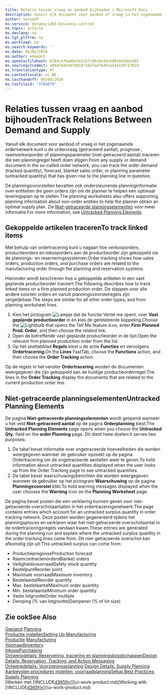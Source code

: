 ```yaml
---
title: Relatie tussen vraag en aanbod bijhouden | Microsoft Docs
description: Vanuit elk document voor aanbod of vraag in het zogenaamde ordernetwerk kunt u de ordervraag (getraceerd aantal), prognose , raamverkooporder of planningsparameter (niet-getraceerd aantal) traceren die een planningregel heeft doen stijgen.
author: SorenGP
ms.service: dynamics365-business-central
ms.topic: article
ms.devlang: na
ms.tgt_pltfrm: na
ms.workload: na
ms.search.keywords: ''
ms.date: 04/01/2020
ms.author: edupont
ms.openlocfilehash: b164ce7ba4be7e21b7c99c6e38cb9019e3ddc665
ms.sourcegitcommit: a80afd4e5075018716efad76d82a54e158f1392d
ms.translationtype: HT
ms.contentlocale: nl-BE
ms.lasthandoff: 09/09/2020
ms.locfileid: "3784879"
---
```

# <a name="track-relations-between-demand-and-supply"></a><span data-ttu-id="7293a-103">Relaties tussen vraag en aanbod bijhouden</span><span class="sxs-lookup"><span data-stu-id="7293a-103">Track Relations Between Demand and Supply</span></span>
<span data-ttu-id="7293a-104">Vanuit elk document voor aanbod of vraag in het zogenaamde ordernetwerk kunt u de ordervraag (getraceerd aantal), prognose , raamverkooporder of planningsparameter (niet-getraceerd aantal) traceren die een planningregel heeft doen stijgen.</span><span class="sxs-lookup"><span data-stu-id="7293a-104">From any supply or demand document in the so-called order network, you can track the order demand (tracked quantity), forecast, blanket sales order, or planning parameter (untracked quantity) that has given rise to the planning line in question.</span></span>

<span data-ttu-id="7293a-105">De planningsvoorstellen bevatten ook ondersteunende planninginformatie over entiteiten die geen orders zijn om de planner te helpen een optimaal leveringsplan op te stellen.</span><span class="sxs-lookup"><span data-stu-id="7293a-105">The planning worksheets also offers supporting planning information about non-order entities to help the planner obtain an optimal supply plan.</span></span> <span data-ttu-id="7293a-106">Zie [Niet-getraceerde planningselementen](production-how-track-demand-supply.md#untracked-planning-elements) voor meer informatie.</span><span class="sxs-lookup"><span data-stu-id="7293a-106">For more information, see [Untracked Planning Elements](production-how-track-demand-supply.md#untracked-planning-elements).</span></span>

## <a name="to-track-linked-items"></a><span data-ttu-id="7293a-107">Gekoppelde artikelen traceren</span><span class="sxs-lookup"><span data-stu-id="7293a-107">To track linked items</span></span>
<span data-ttu-id="7293a-108">Met behulp van ordertracering kunt u nagaan hoe verkooporders, productieorders en inkooporders aan de productieorder zijn gekoppeld via de plannings- en reserveringssystemen.</span><span class="sxs-lookup"><span data-stu-id="7293a-108">Order tracking shows how sales orders, production orders, and purchase orders are related to the manufacturing order through the planning and reservation systems.</span></span>

<span data-ttu-id="7293a-109">Hieronder wordt beschreven hoe u gekoppelde artikelen in een vast geplande productieorder traceert.</span><span class="sxs-lookup"><span data-stu-id="7293a-109">The following describes how to track linked items on a firm planned production order.</span></span> <span data-ttu-id="7293a-110">De stappen voor alle andere soorten orders en vanuit planningsvoorstelregels zijn vergelijkbaar.</span><span class="sxs-lookup"><span data-stu-id="7293a-110">The steps are similar for all other order types, and from planning worksheet lines.</span></span>

1. <span data-ttu-id="7293a-111">Kies het pictogram ![Lampje dat de functie Vertel me opent](media/ui-search/search_small.png "Vertel me wat u wilt doen"), voer **Vast geplande productieorder** in en kies de gerelateerde koppeling.</span><span class="sxs-lookup"><span data-stu-id="7293a-111">Choose the ![Lightbulb that opens the Tell Me feature](media/ui-search/search_small.png "Tell me what you want to do") icon, enter **Firm Planned Prod. Order**, and then choose the related link.</span></span>
2. <span data-ttu-id="7293a-112">Open de betreffende vast geplande productieorder in de lijst.</span><span class="sxs-lookup"><span data-stu-id="7293a-112">Open the relevant firm planned production order from the list.</span></span>
3. <span data-ttu-id="7293a-113">Op het sneltabblad **Regels** kiest u de actie **Functies** en vervolgens **Ordertracering**.</span><span class="sxs-lookup"><span data-stu-id="7293a-113">On the **Lines** FastTab, choose the **Functions** action, and then choose the **Order Tracking** action.</span></span>

<span data-ttu-id="7293a-114">Op de regels in het venster **Ordertracering** worden de documenten weergegeven die zijn gekoppeld aan de huidige productieorderregel.</span><span class="sxs-lookup"><span data-stu-id="7293a-114">The lines in the **Order Tracking** display the documents that are related to the current production order line.</span></span>

## <a name="untracked-planning-elements"></a><span data-ttu-id="7293a-115">Niet-getraceerde planningselementen</span><span class="sxs-lookup"><span data-stu-id="7293a-115">Untracked Planning Elements</span></span>
<span data-ttu-id="7293a-116">De pagina **Niet-getraceerde planningselementen** wordt geopend wanneer u het veld **Niet-getraceerd aantal** op de pagina **Orderplanning** kiest.</span><span class="sxs-lookup"><span data-stu-id="7293a-116">The **Untracked Planning Elements** page opens when you choose the **Untracked Qty.** field on the **order Planning** page.</span></span> <span data-ttu-id="7293a-117">Dit dient twee doelen:</span><span class="sxs-lookup"><span data-stu-id="7293a-117">It serves two purposes:</span></span>

1. <span data-ttu-id="7293a-118">De tabel bevat informatie over ongetraceerde hoeveelheden die worden weergegeven wanneer de gebruiker opzoekt op de pagina Ordertracering om de ongetraceerde aantallen weer te geven.</span><span class="sxs-lookup"><span data-stu-id="7293a-118">To hold information about untracked quantities displayed when the user looks up from the Order Tracking page to see untracked quantities.</span></span>
2. <span data-ttu-id="7293a-119">De tabel bevat waarschuwingsberichten die worden weergegeven wanneer de gebruiker op het pictogram **Waarschuwing** op de pagina **Planningsvoorstel** klikt.</span><span class="sxs-lookup"><span data-stu-id="7293a-119">To hold warning messages displayed when the user chooses the **Warning** icon on the **Planning Worksheet** page.</span></span>

<span data-ttu-id="7293a-120">De pagina bevat posten die een verklaring kunnen geven voor niet-getraceerde overschotaantallen in het ordertraceringsnetwerk.</span><span class="sxs-lookup"><span data-stu-id="7293a-120">The page contains entries which account for an untracked surplus quantity in order tracking network.</span></span> <span data-ttu-id="7293a-121">Deze posten worden gegenereerd tijdens het planningsproces en verklaren waar het niet-getraceerde overschotaantal in de ordertraceringsregels vandaan kwam.</span><span class="sxs-lookup"><span data-stu-id="7293a-121">These entries are generated during the planning run and explain where the untracked surplus quantity in the order tracking lines came from.</span></span> <span data-ttu-id="7293a-122">Dit niet-getraceerde overschot kan afkomstig zijn uit:</span><span class="sxs-lookup"><span data-stu-id="7293a-122">This untracked surplus can come from:</span></span>

- <span data-ttu-id="7293a-123">Productieprognose</span><span class="sxs-lookup"><span data-stu-id="7293a-123">Production forecast</span></span>
- <span data-ttu-id="7293a-124">Raamcontractenorders</span><span class="sxs-lookup"><span data-stu-id="7293a-124">Blanket orders</span></span>
- <span data-ttu-id="7293a-125">Veiligheidsvoorraad</span><span class="sxs-lookup"><span data-stu-id="7293a-125">Safety stock quantity</span></span>
- <span data-ttu-id="7293a-126">Bestelpunt</span><span class="sxs-lookup"><span data-stu-id="7293a-126">Reorder point</span></span>
- <span data-ttu-id="7293a-127">Maximale voorraad</span><span class="sxs-lookup"><span data-stu-id="7293a-127">Maximum inventory</span></span>
- <span data-ttu-id="7293a-128">Bestelaantal</span><span class="sxs-lookup"><span data-stu-id="7293a-128">Reorder quantity</span></span>
- <span data-ttu-id="7293a-129">Max. bestelaantal</span><span class="sxs-lookup"><span data-stu-id="7293a-129">Maximum order quantity</span></span>
- <span data-ttu-id="7293a-130">Min. bestelaantal</span><span class="sxs-lookup"><span data-stu-id="7293a-130">Minimum order quantity</span></span>
- <span data-ttu-id="7293a-131">Vaste lotgrootte</span><span class="sxs-lookup"><span data-stu-id="7293a-131">Order multiple</span></span>
- <span data-ttu-id="7293a-132">Demping (% van lotgrootte)</span><span class="sxs-lookup"><span data-stu-id="7293a-132">Dampener (% of lot size)</span></span>

## <a name="see-also"></a><span data-ttu-id="7293a-133">Zie ook</span><span class="sxs-lookup"><span data-stu-id="7293a-133">See Also</span></span>  
<span data-ttu-id="7293a-134">[Gepland](production-planning.md) </span><span class="sxs-lookup"><span data-stu-id="7293a-134">[Planning](production-planning.md) </span></span>  
[<span data-ttu-id="7293a-135">Productie instellen</span><span class="sxs-lookup"><span data-stu-id="7293a-135">Setting Up Manufacturing</span></span>](production-configure-production-processes.md)  
<span data-ttu-id="7293a-136">[Productie](production-manage-manufacturing.md)  </span><span class="sxs-lookup"><span data-stu-id="7293a-136">[Manufacturing](production-manage-manufacturing.md)  </span></span>  
[<span data-ttu-id="7293a-137">Voorraad</span><span class="sxs-lookup"><span data-stu-id="7293a-137">Inventory</span></span>](inventory-manage-inventory.md)  
[<span data-ttu-id="7293a-138">Inkoop</span><span class="sxs-lookup"><span data-stu-id="7293a-138">Purchasing</span></span>](purchasing-manage-purchasing.md)  
[<span data-ttu-id="7293a-139">Ontwerpdetails: Reservering, tracering en planningsboodschappen</span><span class="sxs-lookup"><span data-stu-id="7293a-139">Design Details: Reservation, Tracking, and Action Messaging</span></span>](design-details-reservation-order-tracking-and-action-messaging.md)  
<span data-ttu-id="7293a-140">[Ontwerpdetails: Voorzieningsplanning](design-details-supply-planning.md) </span><span class="sxs-lookup"><span data-stu-id="7293a-140">[Design Details: Supply Planning](design-details-supply-planning.md) </span></span>  
[<span data-ttu-id="7293a-141">Aanbevolen procedures instellen: voorraadplanning</span><span class="sxs-lookup"><span data-stu-id="7293a-141">Setup Best Practices: Supply Planning</span></span>](setup-best-practices-supply-planning.md)  
<span data-ttu-id="7293a-142">[Werken met [!INCLUDE[d365fin](includes/d365fin_md.md)]](ui-work-product.md)</span><span class="sxs-lookup"><span data-stu-id="7293a-142">[Working with [!INCLUDE[d365fin](includes/d365fin_md.md)]](ui-work-product.md)</span></span>
